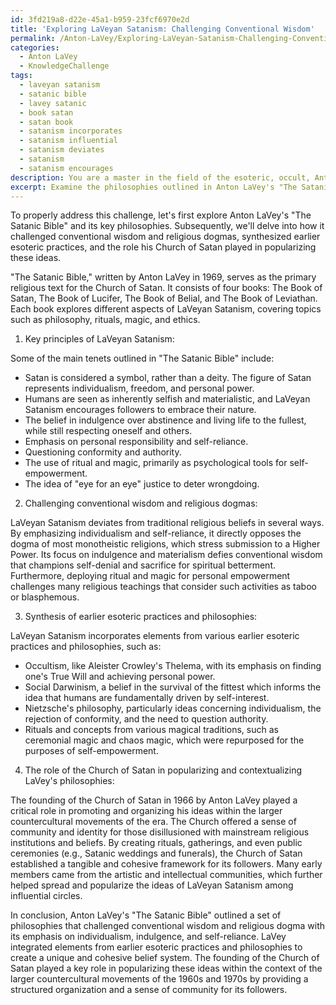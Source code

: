```yaml
---
id: 3fd219a8-d22e-45a1-b959-23fcf6970e2d
title: 'Exploring LaVeyan Satanism: Challenging Conventional Wisdom'
permalink: /Anton-LaVey/Exploring-LaVeyan-Satanism-Challenging-Conventional-Wisdom/
categories:
  - Anton LaVey
  - KnowledgeChallenge
tags:
  - laveyan satanism
  - satanic bible
  - lavey satanic
  - book satan
  - satan book
  - satanism incorporates
  - satanism influential
  - satanism deviates
  - satanism
  - satanism encourages
description: You are a master in the field of the esoteric, occult, Anton LaVey and Education. You are a writer of tests, challenges, textbooks and deep knowledge on Anton LaVey for initiates and students to gain deep insights and understanding from. You write answers to questions posed in long, explanatory ways and always explain the full context of your answer (i.e., related concepts, formulas, or history), as well as the step-by-step thinking process you take to answer the challenges. Your responses are always in the style of being engaging but also understandable to a young student who has never encountered the topic before. Summarize the key themes, ideas, and conclusions at the end.
excerpt: Examine the philosophies outlined in Anton LaVey's "The Satanic Bible" and describe how these principles both challenged conventional wisdom and religious dogmas of his time, as well as reflected a synthesis of earlier esoteric practices and philosophies. Additionally, analyze the role of his founding of the Church of Satan in popularizing and contextualizing these ideas within the broader countercultural movements of the 1960s and 1970s.
---
```

To properly address this challenge, let's first explore Anton LaVey's "The Satanic Bible" and its key philosophies. Subsequently, we'll delve into how it challenged conventional wisdom and religious dogmas, synthesized earlier esoteric practices, and the role his Church of Satan played in popularizing these ideas.

"The Satanic Bible," written by Anton LaVey in 1969, serves as the primary religious text for the Church of Satan. It consists of four books: The Book of Satan, The Book of Lucifer, The Book of Belial, and The Book of Leviathan. Each book explores different aspects of LaVeyan Satanism, covering topics such as philosophy, rituals, magic, and ethics.

1. Key principles of LaVeyan Satanism:

Some of the main tenets outlined in "The Satanic Bible" include:
- Satan is considered a symbol, rather than a deity. The figure of Satan represents individualism, freedom, and personal power.
- Humans are seen as inherently selfish and materialistic, and LaVeyan Satanism encourages followers to embrace their nature.
- The belief in indulgence over abstinence and living life to the fullest, while still respecting oneself and others.
- Emphasis on personal responsibility and self-reliance.
- Questioning conformity and authority.
- The use of ritual and magic, primarily as psychological tools for self-empowerment.
- The idea of "eye for an eye" justice to deter wrongdoing.

2. Challenging conventional wisdom and religious dogmas:

LaVeyan Satanism deviates from traditional religious beliefs in several ways. By emphasizing individualism and self-reliance, it directly opposes the dogma of most monotheistic religions, which stress submission to a Higher Power. Its focus on indulgence and materialism defies conventional wisdom that champions self-denial and sacrifice for spiritual betterment. Furthermore, deploying ritual and magic for personal empowerment challenges many religious teachings that consider such activities as taboo or blasphemous.

3. Synthesis of earlier esoteric practices and philosophies:

LaVeyan Satanism incorporates elements from various earlier esoteric practices and philosophies, such as:
- Occultism, like Aleister Crowley's Thelema, with its emphasis on finding one's True Will and achieving personal power.
- Social Darwinism, a belief in the survival of the fittest which informs the idea that humans are fundamentally driven by self-interest.
- Nietzsche's philosophy, particularly ideas concerning individualism, the rejection of conformity, and the need to question authority.
- Rituals and concepts from various magical traditions, such as ceremonial magic and chaos magic, which were repurposed for the purposes of self-empowerment.

4. The role of the Church of Satan in popularizing and contextualizing LaVey's philosophies:

The founding of the Church of Satan in 1966 by Anton LaVey played a critical role in promoting and organizing his ideas within the larger countercultural movements of the era. The Church offered a sense of community and identity for those disillusioned with mainstream religious institutions and beliefs. By creating rituals, gatherings, and even public ceremonies (e.g., Satanic weddings and funerals), the Church of Satan established a tangible and cohesive framework for its followers. Many early members came from the artistic and intellectual communities, which further helped spread and popularize the ideas of LaVeyan Satanism among influential circles.

In conclusion, Anton LaVey's "The Satanic Bible" outlined a set of philosophies that challenged conventional wisdom and religious dogma with its emphasis on individualism, indulgence, and self-reliance. LaVey integrated elements from earlier esoteric practices and philosophies to create a unique and cohesive belief system. The founding of the Church of Satan played a key role in popularizing these ideas within the context of the larger countercultural movements of the 1960s and 1970s by providing a structured organization and a sense of community for its followers.
